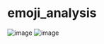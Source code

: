 # emoji_analysis
![image](https://github.com/user-attachments/assets/b384205b-e7d2-454e-a2e7-53d8c839af22)
![image](https://github.com/user-attachments/assets/f11beca7-372d-4bc9-9ca8-4aba32d7f0b7)

